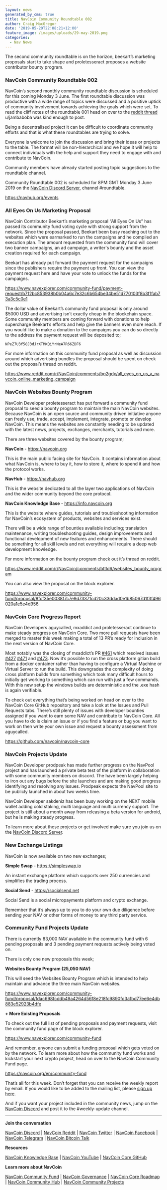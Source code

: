 ```yaml
---
layout: news
generated_by_cms: true
title: NavCoin Community Roundtable 002
author: Craig MacGregor
date: '2019-05-29T22:08:21+12:00'
feature_image: /images/uploads/29-may-2019.png
categories:
  - Nav News
---
```

The second community roundtable is on the horizon, beekart’s marketing proposals start to take shape and proletesseract proposes a website contributor bounty program.
<!--more-->

### NavCoin Community Roundtable 002

NavCoin’s second monthly community roundtable discussion is scheduled for this coming Monday 3 June. The first roundtable discussion was productive with a wide range of topics were discussed and a positive uptick of community involvement towards achieving the goals which were set. To read the cliff notes of the roundtable 001 head on over to the [reddit thread](https://www.reddit.com/r/NavCoin/comments/blrnnw/first_roundtable_notes) u/jambaboba was kind enough to post.

Being a decentralised project it can be difficult to coordinate community efforts and that is what these roundtables are trying to solve. 

Everyone is welcome to join the discussion and bring their ideas or projects to the table. The format will be non-hierarchical and we hope it will help to connect individuals with the help and support they need to engage with and contribute to NavCoin.

Community members have already started posting topic suggestions to the roundtable channel.

Community Roundtable 002 is scheduled for 8PM GMT Monday 3 June 2019 on the [NavCoin Discord Server](https://discord.gg/y4Vu9jw), channel #roundtable.

<https://navhub.org/events>

### All Eyes On Us Marketing Proposal

NavCoin Contributor Beekart’s marketing proposal “All Eyes On Us” has passed its community fund voting cycle with strong support from the network. Since the proposal passed, Beekart been busy reaching out to the websites which were earmarked to run the campaigns and he compiled an execution plan. The amount requested from the community fund will cover two banner campaigns, an ad campaign, a writer's bounty and the asset creation required for each campaign.

Beekart has already put forward the payment request for the campaigns since the publishers require the payment up front. You can view the payment request here and have your vote to unlock the funds for the campaigns.

<https://www.navexplorer.com/community-fund/payment-request/b712bc853938b0b04a6c7e32c6b654be34be51d770103f8b3f1fab73a3c5c0e1>

The dollar value of Beekart’s community fund proposal is only around $5000 USD and advertising isn’t exactly cheap in the blockchain space. Some community members are coming forward with donations to help supercharge Beekart’s efforts and help give the banners even more reach. If you would like to make a donation to the campaigns you can do so directly to the address the payment request will be deposited to;

`NPeZ7U3f58J3dJrXTMKQiYrNeA7R66ZDF6`

For more information on this community fund proposal as well as discussion around which advertising bundles the proposal should be spent on check out the proposal’s thread on reddit.

<https://www.reddit.com/r/NavCoin/comments/bq2gdx/all_eyes_on_us_a_navcoin_online_marketing_campaign>

### NavCoin Websites Bounty Program

NavCoin Developer proletesseract has put forward a community fund proposal to seed a bounty program to maintain the main NavCoin websites. Because NavCoin is an open source and community driven initiative anyone can freely use, trade, accept, implement, integrate, promote or develop NavCoin. This means the websites are constantly needing to be updated with the latest news, projects, exchanges, merchants, tutorials and more.

There are three websites covered by the bounty program;

**NavCoin** - <https://navcoin.org>

This is the main public facing site for NavCoin. It contains information about what NavCoin is, where to buy it, how to store it, where to spend it and how the protocol works.

**NavHub** - <https://navhub.org>

This is the website dedicated to all the layer two applications of NavCoin and the wider community beyond the core protocol.

**NavCoin Knowledge Base** - <https://info.navcoin.org>

This is the website where guides, tutorials and troubleshooting information for NavCoin’s ecosystem of products, websites and services exist.

There will be a wide range of bounties available including; translation maintenance, writing troubleshooting guides, design improvements and functional development of new features and enhancements. There should be something for all skill levels and not everything will require a deep web development knowledge.

For more information on the bounty program check out it’s thread on reddit.

<https://www.reddit.com/r/NavCoin/comments/bttld6/websites_bounty_program>

You can also view the proposal on the block explorer.

<https://www.navexplorer.com/community-fund/proposal/8fcf35e0038f7c7e9d73371cd20c33ddad0e1b85067d1f3f496020a1e5e4d956>

### NavCoin Core Progress Report

NavCoin Developers aguycalled, mxaddict and proletesseract continue to make steady progress on NavCoin Core. Two more pull requests have been merged to master this week making a total of 13 PR’s ready for inclusion in the next version of NavCoin Core.

Most notably was the closing of mxaddict’s PR [\#461](https://github.com/navcoin/navcoin-core/pull/461) which resolved issues [\#427](https://github.com/navcoin/navcoin-core/issues/427) [\#471](https://github.com/navcoin/navcoin-core/issues/471) and [\#473](https://github.com/navcoin/navcoin-core/issues/473). Now it’s possible to run the cross platform gitian build from a docker container rather than having to configure a Virtual Machine or Virtual Server to run the build. This downgrades the complexity of doing cross platform builds from something which took many difficult hours to initially get working to something which can run with just a few commands. With this new setup the windows builds are deterministic and the .exe hash is again verifiable.

To check out everything that’s being worked on head on over to the NavCoin Core GitHub repository and take a look at the Issues and Pull Requests tabs. There’s still plenty of issues with developer bounties assigned if you want to earn some NAV and contribute to NavCoin Core. All you have to do is claim an issue or if you find a feature or bug you want to work on then write your own issue and request a bounty assessment from aguycalled.

<https://github.com/navcoin/navcoin-core>

### NavCoin Projects Update

NavCoin Developer prodpeak has made further progress on the NavPool project and has launched a private beta test of the platform in collaboration with some community members on discord. The have been largely helping to iron out any bugs before the site launches and are making good progress identifying and resolving any issues. Prodpeak expects the NavPool site to be publicly launched in about two weeks time.

NavCoin Developer sakdeniz has been busy working on the NEXT mobile wallet adding cold staking, multi language and multi currency support. The project is still about a month away from releasing a beta version for android, but he is making steady progress.

To learn more about these projects or get involved make sure you join us on the [NavCoin Discord Server](https://discord.gg/y4Vu9jw).

### New Exchange Listings

NavCoin is now available on two new exchanges;

**Simple Swap** - <https://simpleswap.io>

An instant exchange platform which supports over 250 currencies and simplifies the trading process.

**Social Send** - <https://socialsend.net>

Social Send is a social micropayments platform and crypto exchange.

Remember that it’s always up to you to do your own due diligence before sending your NAV or other forms of money to any third party service. 

### Community Fund Projects Update

There is currently 83,000 NAV available in the community fund with 6 pending proposals and 3 pending payment requests actively being voted on. 

There is only one new proposals this week;

**Websites Bounty Program (25,050 NAV)**

This will seed the Websites Bounty Program which is intended to help maintain and advance the three main NavCoin websites.

<https://www.navexplorer.com/community-fund/proposal/fdac698fcddb49a4264d56f8e218fc9890fd3a1bd77ee6e4db883e52923b4dfe>

**+ More Existing Proposals**

To check out the full list of pending proposals and payment requests, visit the community fund page of the block explorer.

<https://www.navexplorer.com/community-fund>

And remember, anyone can submit a funding proposal which gets voted on by the network. To learn more about how the community fund works and kickstart your next crypto project, head on over to the NavCoin Community Fund page.

<https://navcoin.org/en/community-fund>

That’s all for this week. Don’t forget that you can receive the weekly report by email. If you would like to be added to the mailing list, please [sign up here](http://eepurl.com/cGq92z). 

And if you want your project included in the community news, jump on the [NavCoin Discord](https://discord.gg/y4Vu9jw) and post it to the #weekly-update channel.

- - -

**Join the conversation**

[NavCoin&nbsp;Discord](https://discord.gg/y4Vu9jw) | [NavCoin&nbsp;Reddit](https://www.reddit.com/r/NavCoin) | [NavCoin&nbsp;Twitter](https://twitter.com/NavCoin) | [NavCoin&nbsp;Facebook](https://www.facebook.com/NavCoin/) | [NavCoin&nbsp;Telegram](https://t.me/navcoin) | [NavCoin&nbsp;Bitcoin&nbsp;Talk](https://bitcointalk.org/index.php?topic=679791)

**Resources**

[NavCoin&nbsp;Knowledge&nbsp;Base](https://info.navcoin.org) | [NavCoin&nbsp;YouTube](https://www.youtube.com/NavCoinCore) | [NavCoin&nbsp;Core&nbsp;GitHub](https://github.com/navcoin/navcoin-core)

**Learn more about NavCoin**

[NavCoin&nbsp;Community&nbsp;Fund](https://navcoin.org/en/community-fund) | [NavCoin&nbsp;Governance](https://navcoin.org/en/governance) | [NavCoin&nbsp;Core&nbsp;Roadmap](https://navcoin.org/en/roadmap) | [NavCoin Community&nbsp;Hub](https://navhub.org) | [NavCoin&nbsp;Community&nbsp;Projects](https://navhub.org/projects)
